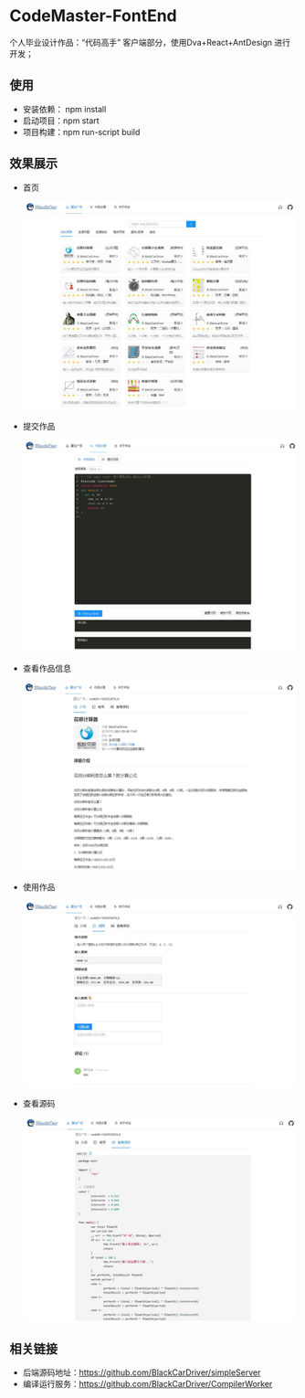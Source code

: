 # CodeMaster-FontEnd

个人毕业设计作品：“代码高手” 客户端部分，使用Dva+React+AntDesign 进行开发；

## 使用

- 安装依赖： npm install
- 启动项目：npm start
- 项目构建：npm run-script build

## 效果展示

- 首页

  ![首页](./capture/Capture1.JPG)

- 提交作品

  ![提交作品](./capture/Capture2.JPG)

- 查看作品信息

  ![首页](./capture/Capture3.JPG)

- 使用作品

  ![首页](./capture/Capture4.JPG)

- 查看源码

  ![首页](./capture/Capture5.JPG)



## 相关链接    

- 后端源码地址：https://github.com/BlackCarDriver/simpleServer
- 编译运行服务：https://github.com/BlackCarDriver/CompilerWorker

